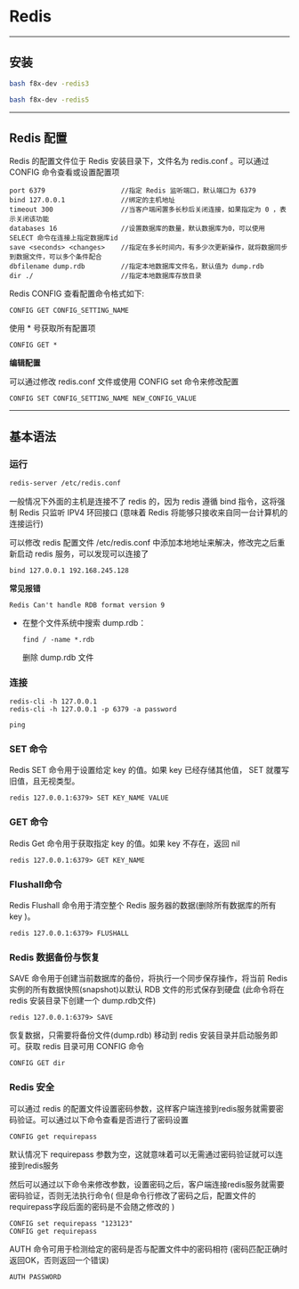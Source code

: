 # Redis

---

## 安装

```bash
bash f8x-dev -redis3

bash f8x-dev -redis5
```

---

## Redis 配置

Redis 的配置文件位于 Redis 安装目录下，文件名为 redis.conf 。可以通过 CONFIG 命令查看或设置配置项

```
port 6379                   //指定 Redis 监听端口，默认端口为 6379
bind 127.0.0.1              //绑定的主机地址
timeout 300                 //当客户端闲置多长秒后关闭连接，如果指定为 0 ，表示关闭该功能
databases 16                //设置数据库的数量，默认数据库为0，可以使用 SELECT 命令在连接上指定数据库id
save <seconds> <changes>    //指定在多长时间内，有多少次更新操作，就将数据同步到数据文件，可以多个条件配合
dbfilename dump.rdb         //指定本地数据库文件名，默认值为 dump.rdb
dir ./                      //指定本地数据库存放目录
```

Redis CONFIG 查看配置命令格式如下:
```
CONFIG GET CONFIG_SETTING_NAME
```

使用 * 号获取所有配置项
```
CONFIG GET *
```

**编辑配置**

可以通过修改 redis.conf 文件或使用 CONFIG set 命令来修改配置

```
CONFIG SET CONFIG_SETTING_NAME NEW_CONFIG_VALUE
```

---

## 基本语法

### 运行

```bash
redis-server /etc/redis.conf
```

一般情况下外面的主机是连接不了 redis 的，因为 redis 遵循 bind 指令，这将强制 Redis 只监听 IPV4 环回接口 (意味着 Redis 将能够只接收来自同一台计算机的连接运行)

可以修改 redis 配置文件 /etc/redis.conf 中添加本地地址来解决，修改完之后重新启动 redis 服务，可以发现可以连接了
```
bind 127.0.0.1 192.168.245.128
```

**常见报错**

`Redis Can't handle RDB format version 9`
- 在整个文件系统中搜索 dump.rdb：

    ```
    find / -name *.rdb
    ```

    删除 dump.rdb 文件

### 连接

```
redis-cli -h 127.0.0.1
redis-cli -h 127.0.0.1 -p 6379 -a password

ping
```

### SET 命令

Redis SET 命令用于设置给定 key 的值。如果 key 已经存储其他值， SET 就覆写旧值，且无视类型。

```
redis 127.0.0.1:6379> SET KEY_NAME VALUE
```

### GET 命令

Redis Get 命令用于获取指定 key 的值。如果 key 不存在，返回 nil

```
redis 127.0.0.1:6379> GET KEY_NAME
```

### Flushall命令

Redis Flushall 命令用于清空整个 Redis 服务器的数据(删除所有数据库的所有 key )。
```
redis 127.0.0.1:6379> FLUSHALL
```

### Redis 数据备份与恢复

SAVE 命令用于创建当前数据库的备份，将执行一个同步保存操作，将当前 Redis 实例的所有数据快照(snapshot)以默认 RDB 文件的形式保存到硬盘  (此命令将在 redis 安装目录下创建一个 dump.rdb文件)
```
redis 127.0.0.1:6379> SAVE
```

恢复数据，只需要将备份文件(dump.rdb) 移动到 redis 安装目录并启动服务即可。获取 redis 目录可用 CONFIG 命令
```
CONFIG GET dir
```

### Redis 安全

可以通过 redis 的配置文件设置密码参数，这样客户端连接到redis服务就需要密码验证。可以通过以下命令查看是否进行了密码设置
```
CONFIG get requirepass
```

默认情况下 requirepass 参数为空，这就意味着可以无需通过密码验证就可以连接到redis服务

然后可以通过以下命令来修改参数，设置密码之后，客户端连接redis服务就需要密码验证，否则无法执行命令( 但是命令行修改了密码之后，配置文件的requirepass字段后面的密码是不会随之修改的 )
```
CONFIG set requirepass "123123"
CONFIG get requirepass
```

AUTH 命令可用于检测给定的密码是否与配置文件中的密码相符 (密码匹配正确时返回OK，否则返回一个错误)
```
AUTH PASSWORD
```
